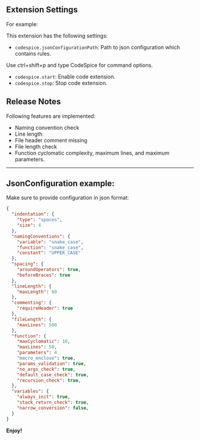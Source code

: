 ## Extension Settings

For example:

This extension has the following settings:
* `codespice.jsonConfigurationPath`: Path to json configuration which contains rules.

Use ctrl+shift+p and type CodeSpice for command options.
* `codespice.start`: Enable code extension.
* `codespice.stop`: Stop code extension.

## Release Notes

Following features are implemented:
* Naming convention check
* Line length
* File header comment missing 
* File length check
* Function cyclomatic complexity, maximum lines, and maximum parameters.

---

## JsonConfiguration example:

Make sure to provide configuration in json format:

```json
{
  "indentation": {
    "type": "spaces",
    "size": 4
  },
  "namingConventions": {
    "variable": "snake_case",
    "function": "snake_case",
    "constant": "UPPER_CASE"
  },
  "spacing": {
    "aroundOperators": true,
    "beforeBraces": true
  },
  "lineLength": {
    "maxLength": 80
  },
  "commenting": {
    "requireHeader": true
  },
  "fileLength": {
    "maxLines": 500
  },
  "function": {
    "maxCyclomatic": 10,
    "maxLines": 50,
    "parameters": 4
    "macro_enclose": true,
    "params_validation": true,
    "no_args_check": true,
    "default_case_check": true,
    "recursion_check": true,
  },
  "variables": {
    "always_init": true,
    "stack_return_check": true,
    "narrow_conversion": false,
  }
}
```

**Enjoy!**

